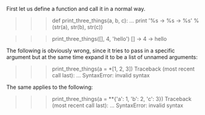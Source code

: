 First let us define a function and call it in a normal way.
>>> def print_three_things(a, b, c):
...     print '%s -> %s -> %s' % (str(a), str(b), str(c))

>>> print_three_things([], 4, 'hello')
[] -> 4 -> hello

The following is obviously wrong, since it tries to pass in a specific argument but at the same time expand it to be a list of unnamed arguments:
>>> print_three_things(a = *[1, 2, 3])
Traceback (most recent call last):
...
SyntaxError: invalid syntax

The same applies to the following:
>>> print_three_things(a = **{'a': 1, 'b': 2, 'c': 3})
Traceback (most recent call last):
...
SyntaxError: invalid syntax

